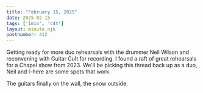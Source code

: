 ```yaml
---
title: "February 15, 2025"
date: 2025-02-15
tags: ['1min', 'c4t']
layout: minute.njk
postnumber: 412
---
```

Getting ready for more duo rehearsals with the drummer Neil Wilson and reconvening with Guitar Cult for recording. I found a raft of great rehearsals for a Chapel show from 2023. We'll be picking this thread back up as a duo, Neil and I–here are some spots that work.

The guitars finally on the wall, the snow outside. 